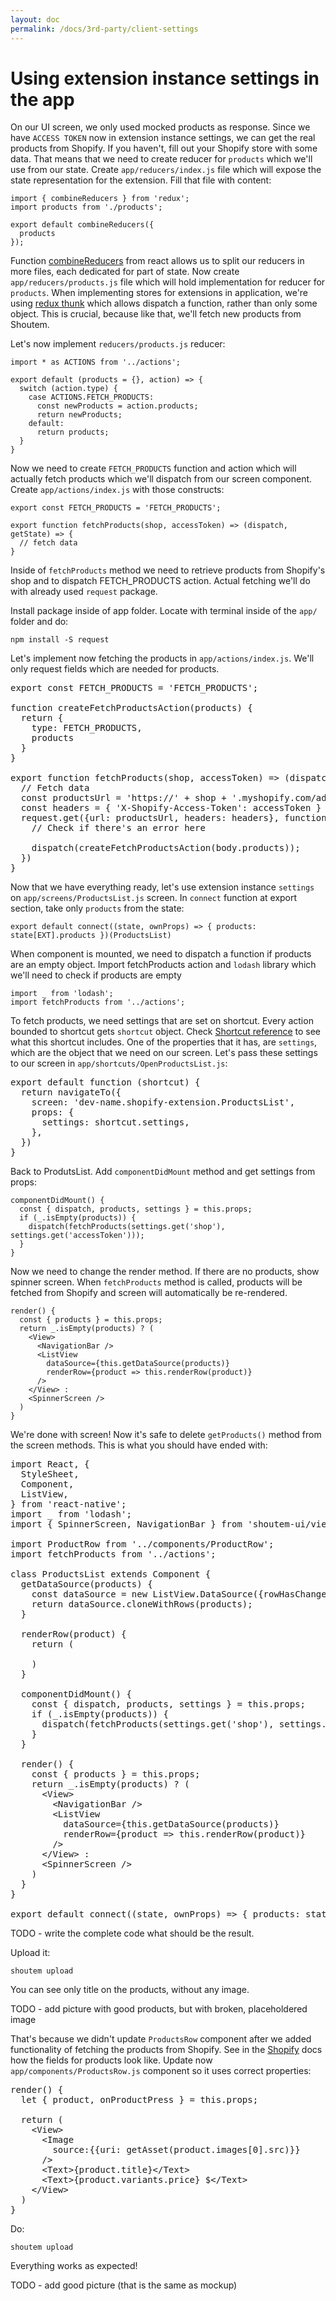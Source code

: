 ```yaml
---
layout: doc
permalink: /docs/3rd-party/client-settings
---
```


# Using extension instance settings in the app

On our UI screen, we only used mocked products as response. Since we have `ACCESS TOKEN` now in extension instance settings, we can get the real products from Shopify. If you haven't, fill out your Shopify store with some data. That means that we need to create reducer for `products` which we'll use from our state. Create `app/reducers/index.js` file which will expose the state representation for the extension. Fill that file with content:

```
import { combineReducers } from 'redux';
import products from './products';

export default combineReducers({
  products
});
```

Function [combineReducers](http://redux.js.org/docs/api/combineReducers.html) from react allows us to split our reducers in more files, each dedicated for part of state. Now create `app/reducers/products.js` file which will hold implementation for reducer for `products`. When implementing stores for extensions in application, we're using [redux thunk](TODO) which allows dispatch a function, rather than only some object. This is crucial, because like that, we'll fetch new products from Shoutem.

Let's now implement `reducers/products.js` reducer:

```
import * as ACTIONS from '../actions';

export default (products = {}, action) => {
  switch (action.type) {
    case ACTIONS.FETCH_PRODUCTS: 
      const newProducts = action.products;
      return newProducts;
    default:
      return products;
  }
}
```

Now we need to create `FETCH_PRODUCTS` function and action which will actually fetch products which we'll dispatch from our screen component. Create `app/actions/index.js` with those constructs:

```
export const FETCH_PRODUCTS = 'FETCH_PRODUCTS';

export function fetchProducts(shop, accessToken) => (dispatch, getState) => {
  // fetch data
}
```

Inside of `fetchProducts` method we need to retrieve products from Shopify's shop and to dispatch FETCH_PRODUCTS action. Actual fetching we'll do with already used `request` package.

Install package inside of app folder. Locate with terminal inside of the `app/` folder and do:

```
npm install -S request
```

Let's implement now fetching the products in `app/actions/index.js`. We'll only request fields which are needed for products.

<pre>
export const FETCH_PRODUCTS = 'FETCH_PRODUCTS';

function createFetchProductsAction(products) {
  return {
    type: FETCH_PRODUCTS,
    products
  }
}

export function fetchProducts(shop, accessToken) => (dispatch, getState) => {
  // Fetch data
<span class="newCode">  const productsUrl = 'https://' + shop + '.myshopify.com/admin/products.json?fields=title,images,variants';
  const headers = { 'X-Shopify-Access-Token': accessToken }
  request.get({url: productsUrl, headers: headers}, function(err, httpResponse, body) {
    // Check if there's an error here

    dispatch(createFetchProductsAction(body.products));
  })</span>  
}
</pre>

Now that we have everything ready, let's use extension instance `settings` on `app/screens/ProductsList.js` screen. In `connect` function at export section, take only `products` from the state:

```
export default connect((state, ownProps) => { products: state[EXT].products })(ProductsList)
```

When component is mounted, we need to dispatch a function if products are an empty object. Import fetchProducts action and `lodash` library which we'll need to check if products are empty

```
import _ from 'lodash';
import fetchProducts from '../actions';
```

To fetch products, we need settings that are set on shortcut. Every action bounded to shortcut gets `shortcut` object. Check [Shortcut reference](TODO) to see what this shortcut includes. One of the properties that it has, are `settings`, which are the object that we need on our screen. Let's pass these settings to our screen in `app/shortcuts/OpenProductsList.js`:

<pre>
<span class="newCode">export default function (shortcut) {</span>
  return navigateTo({
<span class="newCode">    screen: 'dev-name.shopify-extension.ProductsList',
    props: {
      settings: shortcut.settings,
    },</span>
  })
}
</pre>

Back to ProdutsList. Add `componentDidMount` method and get settings from props:

```
componentDidMount() {
  const { dispatch, products, settings } = this.props;
  if (_.isEmpty(products)) {
    dispatch(fetchProducts(settings.get('shop'), settings.get('accessToken')));
  }
}
```

Now we need to change the render method. If there are no products, show spinner screen. When `fetchProducts` method is called, products will be fetched from Shopify and screen will automatically be re-rendered.

```
render() {
  const { products } = this.props;
  return _.isEmpty(products) ? (
    <View>
      <NavigationBar />
      <ListView
        dataSource={this.getDataSource(products)}
        renderRow={product => this.renderRow(product)}
      />
    </View> :
    <SpinnerScreen />
  )
}
```

We're done with screen! Now it's safe to delete `getProducts()` method from the screen methods. This is what you should have ended with:

<pre>
import React, {
  StyleSheet,
  Component,
  ListView,
} from 'react-native';
import _ from 'lodash';
import { SpinnerScreen, NavigationBar } from 'shoutem-ui/views';

import ProductRow from '../components/ProductRow';
import fetchProducts from '../actions';

class ProductsList extends Component {
  getDataSource(products) {
    const dataSource = new ListView.DataSource({rowHasChanged: (r1, r2) => r1 !== r2});
    return dataSource.cloneWithRows(products);
  }

  renderRow(product) {
    return (
      <ProductRow product/>
    )
  }

<span class="newCode">  componentDidMount() {
    const { dispatch, products, settings } = this.props;
    if (_.isEmpty(products)) {
      dispatch(fetchProducts(settings.get('shop'), settings.get('accessToken')));
    }
  }</span>

  render() {
<span class="newCode">    const { products } = this.props;
    return _.isEmpty(products) ? (
      &lt;View>
        &lt;NavigationBar />
        &lt;ListView
          dataSource={this.getDataSource(products)}
          renderRow={product => this.renderRow(product)}
        />
      &lt;/View> :
      &lt;SpinnerScreen /></span>
    )
  }
}

<span class="newCode">export default connect((state, ownProps) => { products: state[EXT].products })(ProductsList)</span>
</pre>

TODO - write the complete code what should be the result.

Upload it:
```
shoutem upload
```

You can see only title on the products, without any image. 

TODO - add picture with good products, but with broken, placeholdered image

That's because we didn't update `ProductsRow` component after we added functionality of fetching the products from Shopify. See in the [Shopify](TODO) docs how the fields for products look like. Update now `app/components/ProductsRow.js` component so it uses correct properties:

<pre>
render() {
  let { product, onProductPress } = this.props;

  return (
    &lt;View>
      &lt;Image
        source:{{uri: getAsset(product.images[0].src)}}
      />
      &lt;Text>{product.title}&lt;/Text>
      &lt;Text>{product.variants.price} $&lt;/Text>
    &lt;/View>
  )
}
</pre>

Do:
```
shoutem upload
```

Everything works as expected!

TODO - add good picture (that is the same as mockup)